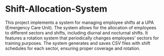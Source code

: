 # Shift-Allocation-System
This project implements a system for managing employee shifts at a UPA (Emergency Care Unit). The system allows for the allocation of employees to different sectors and shifts, including diurnal and nocturnal shifts. It features a rotation system that periodically changes employees' sectors for training purposes. The system generates and saves CSV files with shift schedules for each sector, ensuring proper coverage and rotation.
